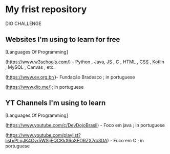 # My frist repository
  DIO CHALLENGE

## Websites I'm using to learn for free
[Languages Of Programming] 

(https://www.w3schools.com/) - Python , Java, JS , C , HTML , CSS , Kotlin , MySQL , Canvas , etc.

(https://www.ev.org.br/)- Fundação Bradesco ; in portuguese

(https://www.dio.me/); in portuguese

## YT Channels I'm using to learn

[Languages Of Programming] 

(https://www.youtube.com/c/DevDojoBrasil) - Foco em java ; in portuguese

(https://www.youtube.com/playlist?list=PLqJK4Oyr5WSjjEQCKkX6oXFORZX7ro3DA) - Foco em C ; in portuguese



